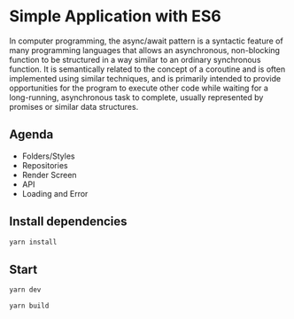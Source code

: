 # Simple Application with ES6

In computer programming, the async/await pattern is a syntactic feature of many programming languages that allows an asynchronous, non-blocking function to be structured in a way similar to an ordinary synchronous function. It is semantically related to the concept of a coroutine and is often implemented using similar techniques, and is primarily intended to provide opportunities for the program to execute other code while waiting for a long-running, asynchronous task to complete, usually represented by promises or similar data structures.

## Agenda

- Folders/Styles
- Repositories
- Render Screen
- API
- Loading and Error 

## Install dependencies

```bash
yarn install
```

## Start

```bash
yarn dev 
```

```bash
yarn build 
```

